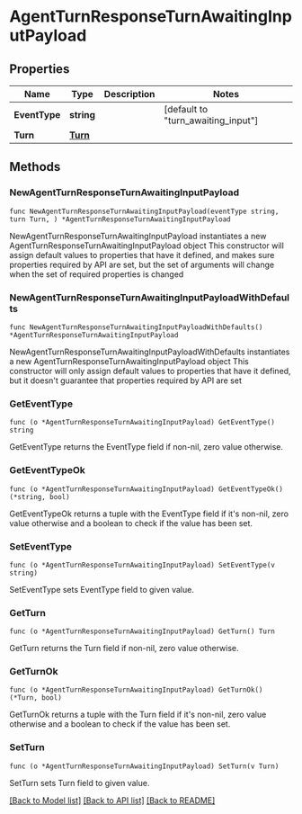 # AgentTurnResponseTurnAwaitingInputPayload

## Properties

Name | Type | Description | Notes
------------ | ------------- | ------------- | -------------
**EventType** | **string** |  | [default to "turn_awaiting_input"]
**Turn** | [**Turn**](Turn.md) |  | 

## Methods

### NewAgentTurnResponseTurnAwaitingInputPayload

`func NewAgentTurnResponseTurnAwaitingInputPayload(eventType string, turn Turn, ) *AgentTurnResponseTurnAwaitingInputPayload`

NewAgentTurnResponseTurnAwaitingInputPayload instantiates a new AgentTurnResponseTurnAwaitingInputPayload object
This constructor will assign default values to properties that have it defined,
and makes sure properties required by API are set, but the set of arguments
will change when the set of required properties is changed

### NewAgentTurnResponseTurnAwaitingInputPayloadWithDefaults

`func NewAgentTurnResponseTurnAwaitingInputPayloadWithDefaults() *AgentTurnResponseTurnAwaitingInputPayload`

NewAgentTurnResponseTurnAwaitingInputPayloadWithDefaults instantiates a new AgentTurnResponseTurnAwaitingInputPayload object
This constructor will only assign default values to properties that have it defined,
but it doesn't guarantee that properties required by API are set

### GetEventType

`func (o *AgentTurnResponseTurnAwaitingInputPayload) GetEventType() string`

GetEventType returns the EventType field if non-nil, zero value otherwise.

### GetEventTypeOk

`func (o *AgentTurnResponseTurnAwaitingInputPayload) GetEventTypeOk() (*string, bool)`

GetEventTypeOk returns a tuple with the EventType field if it's non-nil, zero value otherwise
and a boolean to check if the value has been set.

### SetEventType

`func (o *AgentTurnResponseTurnAwaitingInputPayload) SetEventType(v string)`

SetEventType sets EventType field to given value.


### GetTurn

`func (o *AgentTurnResponseTurnAwaitingInputPayload) GetTurn() Turn`

GetTurn returns the Turn field if non-nil, zero value otherwise.

### GetTurnOk

`func (o *AgentTurnResponseTurnAwaitingInputPayload) GetTurnOk() (*Turn, bool)`

GetTurnOk returns a tuple with the Turn field if it's non-nil, zero value otherwise
and a boolean to check if the value has been set.

### SetTurn

`func (o *AgentTurnResponseTurnAwaitingInputPayload) SetTurn(v Turn)`

SetTurn sets Turn field to given value.



[[Back to Model list]](../README.md#documentation-for-models) [[Back to API list]](../README.md#documentation-for-api-endpoints) [[Back to README]](../README.md)



